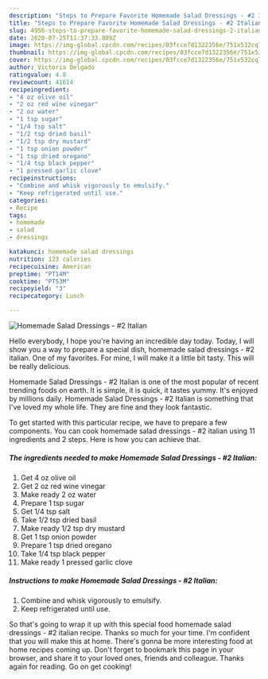 ```yaml
---
description: "Steps to Prepare Favorite Homemade Salad Dressings - #2 Italian"
title: "Steps to Prepare Favorite Homemade Salad Dressings - #2 Italian"
slug: 4956-steps-to-prepare-favorite-homemade-salad-dressings-2-italian
date: 2020-07-25T11:37:33.809Z
image: https://img-global.cpcdn.com/recipes/03fcce7d1322356e/751x532cq70/homemade-salad-dressings-2-italian-recipe-main-photo.jpg
thumbnail: https://img-global.cpcdn.com/recipes/03fcce7d1322356e/751x532cq70/homemade-salad-dressings-2-italian-recipe-main-photo.jpg
cover: https://img-global.cpcdn.com/recipes/03fcce7d1322356e/751x532cq70/homemade-salad-dressings-2-italian-recipe-main-photo.jpg
author: Victoria Delgado
ratingvalue: 4.8
reviewcount: 41614
recipeingredient:
- "4 oz olive oil"
- "2 oz red wine vinegar"
- "2 oz water"
- "1 tsp sugar"
- "1/4 tsp salt"
- "1/2 tsp dried basil"
- "1/2 tsp dry mustard"
- "1 tsp onion powder"
- "1 tsp dried oregano"
- "1/4 tsp black pepper"
- "1 pressed garlic clove"
recipeinstructions:
- "Combine and whisk vigorously to emulsify."
- "Keep refrigerated until use."
categories:
- Recipe
tags:
- homemade
- salad
- dressings

katakunci: homemade salad dressings 
nutrition: 123 calories
recipecuisine: American
preptime: "PT14M"
cooktime: "PT53M"
recipeyield: "3"
recipecategory: Lunch

---
```



![Homemade Salad Dressings - #2 Italian](https://img-global.cpcdn.com/recipes/03fcce7d1322356e/751x532cq70/homemade-salad-dressings-2-italian-recipe-main-photo.jpg)

Hello everybody, I hope you're having an incredible day today. Today, I will show you a way to prepare a special dish, homemade salad dressings - #2 italian. One of my favorites. For mine, I will make it a little bit tasty. This will be really delicious.

Homemade Salad Dressings - #2 Italian is one of the most popular of recent trending foods on earth. It is simple, it is quick, it tastes yummy. It's enjoyed by millions daily. Homemade Salad Dressings - #2 Italian is something that I've loved my whole life. They are fine and they look fantastic.




To get started with this particular recipe, we have to prepare a few components. You can cook homemade salad dressings - #2 italian using 11 ingredients and 2 steps. Here is how you can achieve that.

<!--inarticleads1-->

##### The ingredients needed to make Homemade Salad Dressings - #2 Italian:

1. Get 4 oz olive oil
1. Get 2 oz red wine vinegar
1. Make ready 2 oz water
1. Prepare 1 tsp sugar
1. Get 1/4 tsp salt
1. Take 1/2 tsp dried basil
1. Make ready 1/2 tsp dry mustard
1. Get 1 tsp onion powder
1. Prepare 1 tsp dried oregano
1. Take 1/4 tsp black pepper
1. Make ready 1 pressed garlic clove




<!--inarticleads2-->

##### Instructions to make Homemade Salad Dressings - #2 Italian:

1. Combine and whisk vigorously to emulsify.
1. Keep refrigerated until use.




So that's going to wrap it up with this special food homemade salad dressings - #2 italian recipe. Thanks so much for your time. I'm confident that you will make this at home. There's gonna be more interesting food at home recipes coming up. Don't forget to bookmark this page in your browser, and share it to your loved ones, friends and colleague. Thanks again for reading. Go on get cooking!

